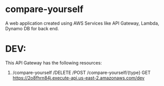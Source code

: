 # compare-yourself 
A web application created using AWS Services like API Gateway, Lambda, Dynamo DB for back end.

# DEV:
This API Gateway has the following resources:
1) /compare-yourself
   /DELETE
   /POST
   /compare-yourself/{type}
   GET
https://2o8fhrn84j.execute-api.us-east-2.amazonaws.com/dev

